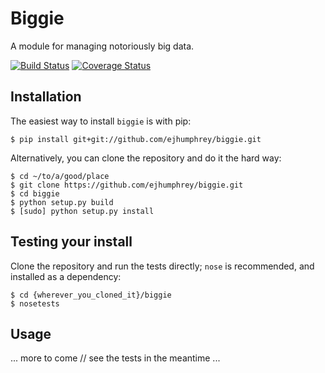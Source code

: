 # Biggie #

A module for managing notoriously big data.

[![Build Status](https://travis-ci.org/ejhumphrey/biggie.svg?branch=master)](https://travis-ci.org/ejhumphrey/biggie)
[![Coverage Status](https://coveralls.io/repos/github/ejhumphrey/biggie/badge.svg?branch=master)](https://coveralls.io/github/ejhumphrey/biggie?branch=master)

## Installation

The easiest way to install `biggie` is with pip:

```
$ pip install git+git://github.com/ejhumphrey/biggie.git
```

Alternatively, you can clone the repository and do it the hard way:

```
$ cd ~/to/a/good/place
$ git clone https://github.com/ejhumphrey/biggie.git
$ cd biggie
$ python setup.py build
$ [sudo] python setup.py install
```

## Testing your install

Clone the repository and run the tests directly; `nose` is recommended, and installed as a dependency:

```
$ cd {wherever_you_cloned_it}/biggie
$ nosetests
```

## Usage

... more to come // see the tests in the meantime ...
